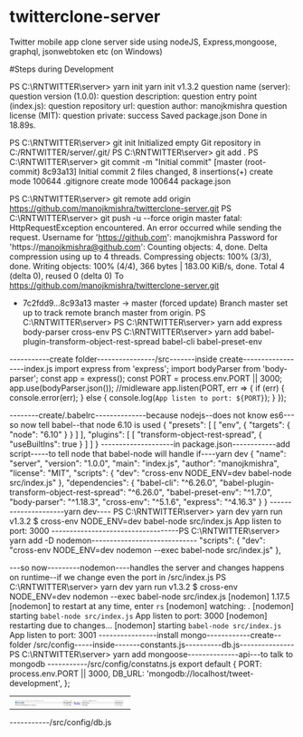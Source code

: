 # twitterclone-server
Twitter mobile app clone server side using nodeJS, Express,mongoose, graphql, jsonwebtoken etc (on Windows)

#Steps during Development

PS C:\RNTWITTER\server> yarn init
yarn init v1.3.2
question name (server):
question version (1.0.0):
question description:
question entry point (index.js):
question repository url:
question author: manojkmishra
question license (MIT):
question private:
success Saved package.json
Done in 18.89s.

PS C:\RNTWITTER\server> git init
Initialized empty Git repository in C:/RNTWITTER/server/.git/
PS C:\RNTWITTER\server> git add .
PS C:\RNTWITTER\server> git commit -m "Initial commit"
[master (root-commit) 8c93a13] Initial commit
 2 files changed, 8 insertions(+)
 create mode 100644 .gitignore
 create mode 100644 package.json

PS C:\RNTWITTER\server> git remote add origin https://github.com/manojkmishra/twitterclone-server.git
PS C:\RNTWITTER\server> git push -u --force origin master
fatal: HttpRequestException encountered.
   An error occurred while sending the request.
Username for 'https://github.com': manojkmishra
Password for 'https://manojkmishra@github.com':
Counting objects: 4, done.
Delta compression using up to 4 threads.
Compressing objects: 100% (3/3), done.
Writing objects: 100% (4/4), 366 bytes | 183.00 KiB/s, done.
Total 4 (delta 0), reused 0 (delta 0)
To https://github.com/manojkmishra/twitterclone-server.git
 + 7c2fdd9...8c93a13 master -> master (forced update)
Branch master set up to track remote branch master from origin.
PS C:\RNTWITTER\server>
PS C:\RNTWITTER\server> yarn add express body-parser cross-env
PS C:\RNTWITTER\server> yarn add babel-plugin-transform-object-rest-spread babel-cli babel-preset-env

-----------create folder----------------/src-------inside create------------------index.js
import express from 'express';
import bodyParser from 'body-parser';
const app = express();
const PORT = process.env.PORT || 3000;
app.use(bodyParser.json()); //midleware
app.listen(PORT, err => 
{ if (err) { console.error(err); } 
else { console.log(`App listen to port: ${PORT}`); }
});

--------create/.babelrc--------------because nodejs--does not know es6---so now tell babel--that node 6.10 is used
{
"presets": [ [ "env", { "targets": { "node": "6.10" } } ] ],
"plugins": [ [ "transform-object-rest-spread", { "useBuiltIns": true } ] ]
}
--------------------in package.json------------add script-----to tell node that babel-node will handle if----yarn dev 
{
"name": "server",
"version": "1.0.0",
"main": "index.js",
"author": "manojkmishra",
"license": "MIT",
"scripts": {
"dev": "cross-env NODE_ENV=dev babel-node src/index.js"
},
"dependencies": {
"babel-cli": "^6.26.0",
"babel-plugin-transform-object-rest-spread": "^6.26.0",
"babel-preset-env": "^1.7.0",
"body-parser": "^1.18.3",
"cross-env": "^5.1.6",
"express": "^4.16.3"
}
}
---------------------yarn dev----
PS C:\RNTWITTER\server> yarn dev
yarn run v1.3.2
$ cross-env NODE_ENV=dev babel-node src/index.js
App listen to port: 3000
-----------------------------------PS C:\RNTWITTER\server> yarn add -D nodemon-----------------------------
"scripts": {
"dev": "cross-env NODE_ENV=dev nodemon --exec babel-node src/index.js"
},

---so now---------nodemon----handles the server and changes happens on runtime--if we change even the port in /src/index.js
PS C:\RNTWITTER\server> yarn dev
yarn run v1.3.2
$ cross-env NODE_ENV=dev nodemon --exec babel-node src/index.js
[nodemon] 1.17.5
[nodemon] to restart at any time, enter `rs`
[nodemon] watching: *.*
[nodemon] starting `babel-node src/index.js`
App listen to port: 3000
[nodemon] restarting due to changes...
[nodemon] starting `babel-node src/index.js`
App listen to port: 3001
----------------install mongo------------create--folder /src/config-----inside-------constants.js----------db.js---------------
PS C:\RNTWITTER\server> yarn add mongoose--------------api---to talk to mongodb
-----------/src/config/constatns.js
export default
{ PORT: process.env.PORT || 3000,
DB_URL: 'mongodb://localhost/tweet-development',
};
<table>
  <tr>
    <td><img src="./screenshots/1-mongo.png" width="200"></td>
</tr>
</table>
-----------/src/config/db.js

